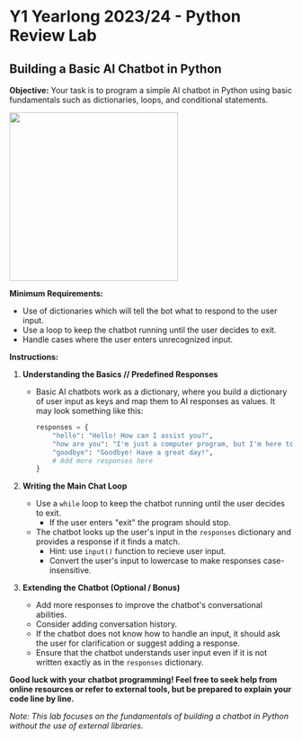 # Y1 Yearlong 2023/24 - Python Review Lab
## Building a Basic AI Chatbot in Python

**Objective:** Your task is to program a simple AI chatbot in Python using basic fundamentals such as dictionaries, loops, and conditional statements.

<img src="https://media.giphy.com/media/S60CrN9iMxFlyp7uM8/giphy.gif" width="300px">

**Minimum Requirements:**
- Use of dictionaries which will tell the bot what to respond to the user input.
- Use a loop to keep the chatbot running until the user decides to exit.
- Handle cases where the user enters unrecognized input.

**Instructions:**

1. **Understanding the Basics // Predefined Responses**
   - Basic AI chatbots work as a dictionary, where you build a dictionary of user input as keys and map them to AI responses as values. It may look something like this:
     ```python
     responses = {
         "hello": "Hello! How can I assist you?",
         "how are you": "I'm just a computer program, but I'm here to help!",
         "goodbye": "Goodbye! Have a great day!",
         # Add more responses here
     }
     ```

2. **Writing the Main Chat Loop**
   - Use a `while` loop to keep the chatbot running until the user decides to exit.
     - If the user enters "exit" the program should stop.
   - The chatbot looks up the user's input in the `responses` dictionary and provides a response if it finds a match.
     - Hint: use `input()` function to recieve user input.
     - Convert the user's input to lowercase to make responses case-insensitive.

3. **Extending the Chatbot (Optional / Bonus)**
   - Add more responses to improve the chatbot's conversational abilities.
   - Consider adding conversation history.
   - If the chatbot does not know how to handle an input, it should ask the user for clarification or suggest adding a response.
   - Ensure that the chatbot understands user input even if it is not written exactly as in the `responses` dictionary.

**Good luck with your chatbot programming! Feel free to seek help from online resources or refer to external tools, but be prepared to explain your code line by line.**

*Note: This lab focuses on the fundamentals of building a chatbot in Python without the use of external libraries.*









